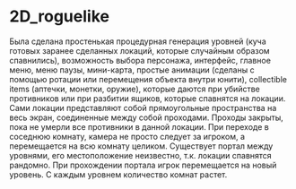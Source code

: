 # 2D_roguelike
Была сделана простенькая процедурная генерация уровней (куча готовых заранее сделанных локаций, которые случайным образом спавнились), возможность выбора персонажа, интерфейс, главное меню, меню паузы, мини-карта, простые анимации (сделаны с помощью ротации или перемещения объекта внутри юнити), collectible items (аптечки, монетки, оружие), которые даются при убийстве противников или при разбитии ящиков, которые спавнятся на локации. Сами локации представляют собой прямоугольные пространства на весь экран, соединенные между собой проходами. Проходы закрыты, пока не умерли все противники в данной локации. При переходе в соседнюю комнату, камера не просто следует за игроком, а перемещается на всю комнату целиком. Существует портал между уровнями, его местоположение неизвестно, т.к. локации спавнятся рандомно. 
При прохождении портала игрок перемещается на новый уровень. С каждым уровнем количество комнат растет. 
